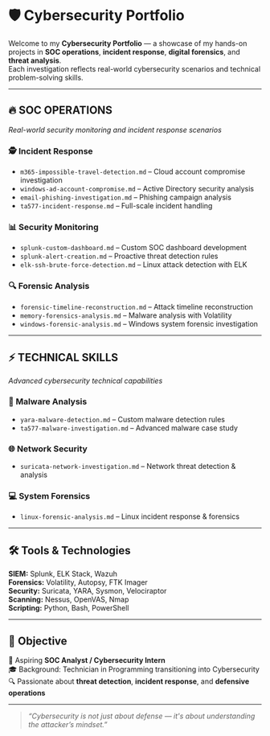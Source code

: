 # 🛡️ Cybersecurity Portfolio

Welcome to my **Cybersecurity Portfolio** — a showcase of my hands-on projects in **SOC operations**, **incident response**, **digital forensics**, and **threat analysis**.  
Each investigation reflects real-world cybersecurity scenarios and technical problem-solving skills.

---

## 🔥 SOC OPERATIONS

_Real-world security monitoring and incident response scenarios_

### 🕵️ Incident Response

- `m365-impossible-travel-detection.md` – Cloud account compromise investigation
- `windows-ad-account-compromise.md` – Active Directory security analysis
- `email-phishing-investigation.md` – Phishing campaign analysis
- `ta577-incident-response.md` – Full-scale incident handling

### 📊 Security Monitoring

- `splunk-custom-dashboard.md` – Custom SOC dashboard development
- `splunk-alert-creation.md` – Proactive threat detection rules
- `elk-ssh-brute-force-detection.md` – Linux attack detection with ELK

### 🔍 Forensic Analysis

- `forensic-timeline-reconstruction.md` – Attack timeline reconstruction
- `memory-forensics-analysis.md` – Malware analysis with Volatility
- `windows-forensic-analysis.md` – Windows system forensic investigation

---

## ⚡ TECHNICAL SKILLS

_Advanced cybersecurity technical capabilities_

### 🦠 Malware Analysis

- `yara-malware-detection.md` – Custom malware detection rules
- `ta577-malware-investigation.md` – Advanced malware case study

### 🌐 Network Security

- `suricata-network-investigation.md` – Network threat detection & analysis

### 💻 System Forensics

- `linux-forensic-analysis.md` – Linux incident response & forensics

---

## 🛠️ Tools & Technologies

**SIEM:** Splunk, ELK Stack, Wazuh  
**Forensics:** Volatility, Autopsy, FTK Imager  
**Security:** Suricata, YARA, Sysmon, Velociraptor  
**Scanning:** Nessus, OpenVAS, Nmap  
**Scripting:** Python, Bash, PowerShell

---

## 🎯 Objective

💼 Aspiring **SOC Analyst / Cybersecurity Intern**  
🎓 Background: Technician in Programming transitioning into Cybersecurity  
🔍 Passionate about **threat detection**, **incident response**, and **defensive operations**

---

> _“Cybersecurity is not just about defense — it's about understanding the attacker’s mindset.”_
